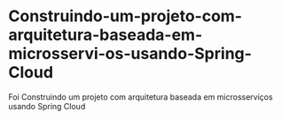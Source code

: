 # Construindo-um-projeto-com-arquitetura-baseada-em-microsservi-os-usando-Spring-Cloud
Foi  Construindo um projeto com arquitetura baseada em microsserviços usando Spring Cloud
